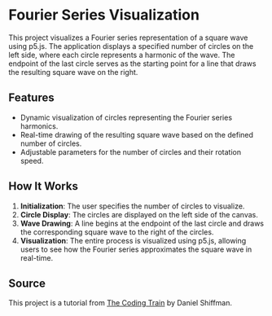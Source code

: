 # Fourier Series Visualization

This project visualizes a Fourier series representation of a square wave using p5.js. The application displays a specified number of circles on the left side, where each circle represents a harmonic of the wave. The endpoint of the last circle serves as the starting point for a line that draws the resulting square wave on the right.

## Features

- Dynamic visualization of circles representing the Fourier series harmonics.
- Real-time drawing of the resulting square wave based on the defined number of circles.
- Adjustable parameters for the number of circles and their rotation speed.

## How It Works

1. **Initialization**: The user specifies the number of circles to visualize.
2. **Circle Display**: The circles are displayed on the left side of the canvas.
3. **Wave Drawing**: A line begins at the endpoint of the last circle and draws the corresponding square wave to the right of the circles.
4. **Visualization**: The entire process is visualized using p5.js, allowing users to see how the Fourier series approximates the square wave in real-time.

## Source

This project is a tutorial from [The Coding Train](https://www.youtube.com/@TheCodingTrain) by Daniel Shiffman.
